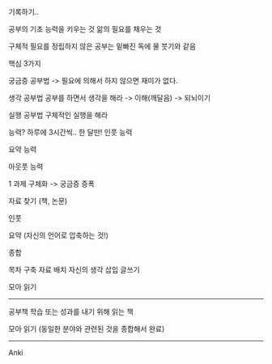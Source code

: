기록하기..

공부의 기초 능력을 키우는 것
앎의 필요를 채우는 것

구체적 필요를 정립하지 않은 공부는 밑빠진 독에 물 붓기와 같음

핵심 3가지

궁금증 공부법
-> 필요에 의해서 하지 않으면 재미가 없다.

생각 공부법
공부를 하면서 생각을 해라
-> 이해(깨달음)
-> 되뇌이기

실행 공부법
구체적인 실행을 해라

능력?
하루에 3시간씩.. 한 달만!
인풋 능력

요약 능력

아웃풋 능력

1
과제 구체화 -> 궁금증 증폭

자료 찾기 (책, 논문)

인풋

요약 (자신의 언어로 압축하는 것!)

종합

목차 구축
자료 배치
자신의 생각 삽입
글쓰기

모아 읽기

---
공부책
학습 또는 성과를 내기 위해 읽는 책

모아 읽기 (동일한 분야와 관련된 것을 종합해서 완료)

---
Anki



















